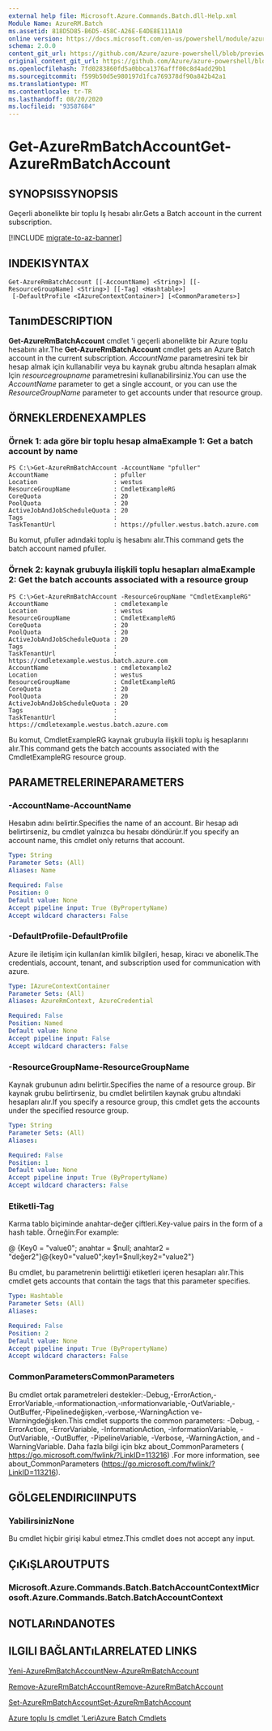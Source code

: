 ```yaml
---
external help file: Microsoft.Azure.Commands.Batch.dll-Help.xml
Module Name: AzureRM.Batch
ms.assetid: 818D5D85-B6D5-458C-A26E-E4DE8E111A10
online version: https://docs.microsoft.com/en-us/powershell/module/azurerm.batch/get-azurermbatchaccount
schema: 2.0.0
content_git_url: https://github.com/Azure/azure-powershell/blob/preview/src/ResourceManager/AzureBatch/Commands.Batch/help/Get-AzureRmBatchAccount.md
original_content_git_url: https://github.com/Azure/azure-powershell/blob/preview/src/ResourceManager/AzureBatch/Commands.Batch/help/Get-AzureRmBatchAccount.md
ms.openlocfilehash: 7fd0283860fd5a0bbca1376afff00c8d4add29b1
ms.sourcegitcommit: f599b50d5e980197d1fca769378df90a842b42a1
ms.translationtype: MT
ms.contentlocale: tr-TR
ms.lasthandoff: 08/20/2020
ms.locfileid: "93587684"
---
```

# <span data-ttu-id="09289-101">Get-AzureRmBatchAccount</span><span class="sxs-lookup"><span data-stu-id="09289-101">Get-AzureRmBatchAccount</span></span>

## <span data-ttu-id="09289-102">SYNOPSIS</span><span class="sxs-lookup"><span data-stu-id="09289-102">SYNOPSIS</span></span>
<span data-ttu-id="09289-103">Geçerli abonelikte bir toplu Iş hesabı alır.</span><span class="sxs-lookup"><span data-stu-id="09289-103">Gets a Batch account in the current subscription.</span></span>

[!INCLUDE [migrate-to-az-banner](../../includes/migrate-to-az-banner.md)]

## <span data-ttu-id="09289-104">INDEKI</span><span class="sxs-lookup"><span data-stu-id="09289-104">SYNTAX</span></span>

```
Get-AzureRmBatchAccount [[-AccountName] <String>] [[-ResourceGroupName] <String>] [[-Tag] <Hashtable>]
 [-DefaultProfile <IAzureContextContainer>] [<CommonParameters>]
```

## <span data-ttu-id="09289-105">Tanım</span><span class="sxs-lookup"><span data-stu-id="09289-105">DESCRIPTION</span></span>
<span data-ttu-id="09289-106">**Get-AzureRmBatchAccount** cmdlet 'i geçerli abonelikte bir Azure toplu hesabını alır.</span><span class="sxs-lookup"><span data-stu-id="09289-106">The **Get-AzureRmBatchAccount** cmdlet gets an Azure Batch account in the current subscription.</span></span> <span data-ttu-id="09289-107">*AccountName* parametresini tek bir hesap almak için kullanabilir veya bu kaynak grubu altında hesapları almak Için *resourcegroupname* parametresini kullanabilirsiniz.</span><span class="sxs-lookup"><span data-stu-id="09289-107">You can use the *AccountName* parameter to get a single account, or you can use the *ResourceGroupName* parameter to get accounts under that resource group.</span></span>

## <span data-ttu-id="09289-108">ÖRNEKLERDEN</span><span class="sxs-lookup"><span data-stu-id="09289-108">EXAMPLES</span></span>

### <span data-ttu-id="09289-109">Örnek 1: ada göre bir toplu hesap alma</span><span class="sxs-lookup"><span data-stu-id="09289-109">Example 1: Get a batch account by name</span></span>
```
PS C:\>Get-AzureRmBatchAccount -AccountName "pfuller"
AccountName                  : pfuller
Location                     : westus
ResourceGroupName            : CmdletExampleRG
CoreQuota                    : 20
PoolQuota                    : 20
ActiveJobAndJobScheduleQuota : 20
Tags                         :
TaskTenantUrl                : https://pfuller.westus.batch.azure.com
```

<span data-ttu-id="09289-110">Bu komut, pfuller adındaki toplu iş hesabını alır.</span><span class="sxs-lookup"><span data-stu-id="09289-110">This command gets the batch account named pfuller.</span></span>

### <span data-ttu-id="09289-111">Örnek 2: kaynak grubuyla ilişkili toplu hesapları alma</span><span class="sxs-lookup"><span data-stu-id="09289-111">Example 2: Get the batch accounts associated with a resource group</span></span>
```
PS C:\>Get-AzureRmBatchAccount -ResourceGroupName "CmdletExampleRG"
AccountName                  : cmdletexample
Location                     : westus
ResourceGroupName            : CmdletExampleRG
CoreQuota                    : 20
PoolQuota                    : 20
ActiveJobAndJobScheduleQuota : 20
Tags                         :
TaskTenantUrl                : https://cmdletexample.westus.batch.azure.com
AccountName                  : cmdletexample2
Location                     : westus
ResourceGroupName            : CmdletExampleRG
CoreQuota                    : 20
PoolQuota                    : 20
ActiveJobAndJobScheduleQuota : 20
Tags                         :
TaskTenantUrl                : https://cmdletexample.westus.batch.azure.com
```

<span data-ttu-id="09289-112">Bu komut, CmdletExampleRG kaynak grubuyla ilişkili toplu iş hesaplarını alır.</span><span class="sxs-lookup"><span data-stu-id="09289-112">This command gets the batch accounts associated with the CmdletExampleRG resource group.</span></span>

## <span data-ttu-id="09289-113">PARAMETRELERINE</span><span class="sxs-lookup"><span data-stu-id="09289-113">PARAMETERS</span></span>

### <span data-ttu-id="09289-114">-AccountName</span><span class="sxs-lookup"><span data-stu-id="09289-114">-AccountName</span></span>
<span data-ttu-id="09289-115">Hesabın adını belirtir.</span><span class="sxs-lookup"><span data-stu-id="09289-115">Specifies the name of an account.</span></span>
<span data-ttu-id="09289-116">Bir hesap adı belirtirseniz, bu cmdlet yalnızca bu hesabı döndürür.</span><span class="sxs-lookup"><span data-stu-id="09289-116">If you specify an account name, this cmdlet only returns that account.</span></span>

```yaml
Type: String
Parameter Sets: (All)
Aliases: Name

Required: False
Position: 0
Default value: None
Accept pipeline input: True (ByPropertyName)
Accept wildcard characters: False
```

### <span data-ttu-id="09289-117">-DefaultProfile</span><span class="sxs-lookup"><span data-stu-id="09289-117">-DefaultProfile</span></span>
<span data-ttu-id="09289-118">Azure ile iletişim için kullanılan kimlik bilgileri, hesap, kiracı ve abonelik.</span><span class="sxs-lookup"><span data-stu-id="09289-118">The credentials, account, tenant, and subscription used for communication with azure.</span></span>

```yaml
Type: IAzureContextContainer
Parameter Sets: (All)
Aliases: AzureRmContext, AzureCredential

Required: False
Position: Named
Default value: None
Accept pipeline input: False
Accept wildcard characters: False
```

### <span data-ttu-id="09289-119">-ResourceGroupName</span><span class="sxs-lookup"><span data-stu-id="09289-119">-ResourceGroupName</span></span>
<span data-ttu-id="09289-120">Kaynak grubunun adını belirtir.</span><span class="sxs-lookup"><span data-stu-id="09289-120">Specifies the name of a resource group.</span></span>
<span data-ttu-id="09289-121">Bir kaynak grubu belirtirseniz, bu cmdlet belirtilen kaynak grubu altındaki hesapları alır.</span><span class="sxs-lookup"><span data-stu-id="09289-121">If you specify a resource group, this cmdlet gets the accounts under the specified resource group.</span></span>

```yaml
Type: String
Parameter Sets: (All)
Aliases: 

Required: False
Position: 1
Default value: None
Accept pipeline input: True (ByPropertyName)
Accept wildcard characters: False
```

### <span data-ttu-id="09289-122">Etiketli</span><span class="sxs-lookup"><span data-stu-id="09289-122">-Tag</span></span>
<span data-ttu-id="09289-123">Karma tablo biçiminde anahtar-değer çiftleri.</span><span class="sxs-lookup"><span data-stu-id="09289-123">Key-value pairs in the form of a hash table.</span></span> <span data-ttu-id="09289-124">Örneğin:</span><span class="sxs-lookup"><span data-stu-id="09289-124">For example:</span></span>

<span data-ttu-id="09289-125">@ {Key0 = "value0"; anahtar = $null; anahtar2 = "değer2"}</span><span class="sxs-lookup"><span data-stu-id="09289-125">@{key0="value0";key1=$null;key2="value2"}</span></span>

<span data-ttu-id="09289-126">Bu cmdlet, bu parametrenin belirttiği etiketleri içeren hesapları alır.</span><span class="sxs-lookup"><span data-stu-id="09289-126">This cmdlet gets accounts that contain the tags that this parameter specifies.</span></span>

```yaml
Type: Hashtable
Parameter Sets: (All)
Aliases: 

Required: False
Position: 2
Default value: None
Accept pipeline input: True (ByPropertyName)
Accept wildcard characters: False
```

### <span data-ttu-id="09289-127">CommonParameters</span><span class="sxs-lookup"><span data-stu-id="09289-127">CommonParameters</span></span>
<span data-ttu-id="09289-128">Bu cmdlet ortak parametreleri destekler:-Debug,-ErrorAction,-ErrorVariable,-ınformationaction,-ınformationvariable,-OutVariable,-OutBuffer,-Pipelinedeğişken,-verbose,-WarningAction ve-Warningdeğişken.</span><span class="sxs-lookup"><span data-stu-id="09289-128">This cmdlet supports the common parameters: -Debug, -ErrorAction, -ErrorVariable, -InformationAction, -InformationVariable, -OutVariable, -OutBuffer, -PipelineVariable, -Verbose, -WarningAction, and -WarningVariable.</span></span> <span data-ttu-id="09289-129">Daha fazla bilgi için bkz about_CommonParameters ( https://go.microsoft.com/fwlink/?LinkID=113216) .</span><span class="sxs-lookup"><span data-stu-id="09289-129">For more information, see about_CommonParameters (https://go.microsoft.com/fwlink/?LinkID=113216).</span></span>

## <span data-ttu-id="09289-130">GÖLGELENDIRICI</span><span class="sxs-lookup"><span data-stu-id="09289-130">INPUTS</span></span>

### <span data-ttu-id="09289-131">Yabilirsiniz</span><span class="sxs-lookup"><span data-stu-id="09289-131">None</span></span>
<span data-ttu-id="09289-132">Bu cmdlet hiçbir girişi kabul etmez.</span><span class="sxs-lookup"><span data-stu-id="09289-132">This cmdlet does not accept any input.</span></span>

## <span data-ttu-id="09289-133">ÇıKıŞLAR</span><span class="sxs-lookup"><span data-stu-id="09289-133">OUTPUTS</span></span>

### <span data-ttu-id="09289-134">Microsoft.Azure.Commands.Batch.BatchAccountContext</span><span class="sxs-lookup"><span data-stu-id="09289-134">Microsoft.Azure.Commands.Batch.BatchAccountContext</span></span>

## <span data-ttu-id="09289-135">NOTLARıNDA</span><span class="sxs-lookup"><span data-stu-id="09289-135">NOTES</span></span>

## <span data-ttu-id="09289-136">ILGILI BAĞLANTıLAR</span><span class="sxs-lookup"><span data-stu-id="09289-136">RELATED LINKS</span></span>

[<span data-ttu-id="09289-137">Yeni-AzureRmBatchAccount</span><span class="sxs-lookup"><span data-stu-id="09289-137">New-AzureRmBatchAccount</span></span>](./New-AzureRmBatchAccount.md)

[<span data-ttu-id="09289-138">Remove-AzureRmBatchAccount</span><span class="sxs-lookup"><span data-stu-id="09289-138">Remove-AzureRmBatchAccount</span></span>](./Remove-AzureRmBatchAccount.md)

[<span data-ttu-id="09289-139">Set-AzureRmBatchAccount</span><span class="sxs-lookup"><span data-stu-id="09289-139">Set-AzureRmBatchAccount</span></span>](./Set-AzureRmBatchAccount.md)

[<span data-ttu-id="09289-140">Azure toplu Iş cmdlet 'Leri</span><span class="sxs-lookup"><span data-stu-id="09289-140">Azure Batch Cmdlets</span></span>](./AzureRM.Batch.md)
